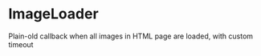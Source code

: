 ImageLoader
===========

Plain-old callback when all images in HTML page are loaded, with custom timeout
